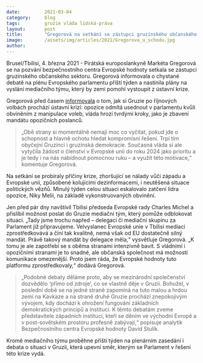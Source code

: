 ```yaml
---
date:         2021-03-04
category:     blog
tags:         gruzie vláda lidská-práva
layout:       post
title:        "Gregorová na setkání se zástupci gruzínského občanského sektoru: „Vyšleme mediační tým“"
image:        /assets/img/articles/2021/Gregorova_u_schodu.jpg
author:       
---
```


Brusel/Tbilisi, 4. března 2021 - Pirátská europoslankyně Markéta Gregorová se na pozvání bezpečnostního centra Evropské hodnoty setkala se zástupci gruzínského občanského sektoru. Gregorová informovala o chystané debatě na plénu Evropského parlamentu příští týden a nastínila plány na vyslání mediačního týmu, který by zemi pomohl vystoupit z ústavní krize.

Gregorová před časem [informovala](https://gregorova.eu/krize-v-gruzii-je-problemem-i-evropske-unie/) o tom, jak si Gruzie po říjnových volbách prochází ústavní krizí: opozice odmítá usednout v parlamentu kvůli obviněním z manipulace voleb, vláda hrozí tvrdými kroky, jako je zbavení mandátu opozičních poslanců. 

> „Obě strany si momentálně nemají moc co vyčítat, pokud jde o schopnost a hlavně ochotu hledat kompromisní řešení. Trpí tím obyčejní Gruzínci i gruzínská demokracie. Současná vláda si ale vytyčila žádost o členství v Evropské unii do roku 2024 jako prioritu a je tedy i na nás nabídnout pomocnou ruku – a využít této motivace,“ komentuje Gregorová. 

Na setkání se probíraly příčiny krize, zhoršující se nálady vůči západu a Evropské unii, způsobené kolujícími dezinformacemi, i neutěšená situace politických vězňů. Minulý týden celou situaci eskalovalo zatčení lídra opozice, Niky Melii, na základě vykonstruovaných obvinění.

Jen před pár dny navštívil Tbilisi předseda Evropské rady Charles Michel a přislíbil možnost poslat do Gruzie mediační tým, který pomůže odblokovat situaci. „Tady jsme trochu napřed – delegaci či mediační skupinu za Parlament již připravujeme. Velvyslanec Evropské unie v Tbilisi mediaci zprostředkovává a činí tak kvalitně, nemá však od EU dostatečně silný mandát. Právě takový mandát by delegace měla,“ vysvětluje Gregorová. „K tomu je ale zapotřebí se s oběma stranami intenzivně bavit. S vládními i opozičními stranami je to snadné, ale občanská společnost má možnosti komunikace omezenější. Proto jsem ráda, že Evropské hodnoty tuto platformu zprostředkovaly,“ dodává Gregorová.

> „Podobné debaty děláme proto, aby se mezinárodní společenství dozvědělo ‘přímo od zdroje’, co se vlastně děje v Gruzii. Bohužel, v poslední době se na jedné straně zapomíná na tuto malou a hrdou zemi na Kavkaze a na straně druhé Gruzie prochází znepokojivým vývojem, kdy dochází k ohrožení fungování základních demokratických principů a institucí. K těmto debatám zveme představitele západních institucí, kteří se děním ve východní Evropě a v post-sovětském prostoru profesně zabývají,“ popisuje analytik Bezpečnostního centra Evropské hodnoty David Stulík. 

Kromě mediačního týmu proběhne příští týden na plenárním zasedání i debata o situaci v Gruzii, která upevní směr, kterým se Parlament v řešení této krize vydá.
